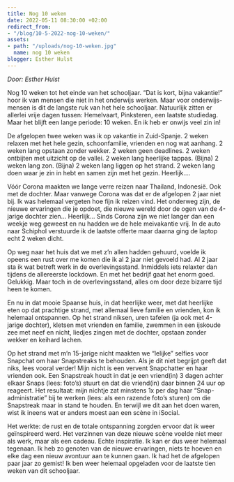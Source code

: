 ```yaml
---
title: Nog 10 weken
date: 2022-05-11 08:30:00 +02:00
redirect_from:
- "/blog/10-5-2022-nog-10-weken/"
assets:
- path: "/uploads/nog-10-weken.jpg"
  name: nog 10 weken
blogger: Esther Hulst
---
```


*Door: Esther Hulst*

Nog 10 weken tot het einde van het schooljaar. “Dat is kort, bijna vakantie!” hoor ik van mensen die niet in het onderwijs werken. Maar voor onderwijs-mensen is dit de langste ruk van het hele schooljaar. Natuurlijk zitten er allerlei vrije dagen tussen: Hemelvaart, Pinksteren, een laatste studiedag. Maar het blijft een lange periode: 10 weken. En ik heb er onwijs veel zin in! 

De afgelopen twee weken was ik op vakantie in Zuid-Spanje. 2 weken relaxen met het hele gezin, schoonfamilie, vrienden en nog wat aanhang. 2 weken lang opstaan zonder wekker. 2 weken geen deadlines. 2 weken ontbijten met uitzicht op de vallei. 2 weken lang heerlijke tappas. (Bijna) 2 weken lang zon. (Bijna) 2 weken lang liggen op het strand. 2 weken lang doen waar je zin in hebt en samen zijn met het gezin. Heerlijk….

Vóór Corona maakten we lange verre reizen naar Thailand, Indonesië. Ook met de dochter. Maar vanwege Corona was dat er de afgelopen 2 jaar niet bij. Ik was helemaal vergeten hoe fijn ik reizen vind. Het onderweg zijn, de nieuwe ervaringen die je opdoet, die nieuwe wereld door de ogen van de 4-jarige dochter zien… Heerlijk... Sinds Corona zijn we niet langer dan een weekje weg geweest en nu hadden we de hele meivakantie vrij. In de auto naar Schiphol verstuurde ik de laatste offerte maar daarna ging de laptop echt 2 weken dicht. 

Op weg naar het huis dat we met z’n allen hadden gehuurd, voelde ik opeens een rust over me komen die ik al 2 jaar niet gevoeld had. Al 2 jaar sta ik wat betreft werk in de overlevingsstand. Inmiddels iets relaxter dan tijdens de allereerste lockdown. En met het bedrijf gaat het enorm goed. Gelukkig. Maar toch in de overlevingsstand, alles om door deze bizarre tijd heen te komen. 

En nu in dat mooie Spaanse huis, in dat heerlijke weer, met dat heerlijke eten op dat prachtige strand, met allemaal lieve familie en vrienden, kon ik helemaal ontspannen. Op het strand niksen, uren tafelen (ja ook met 4-jarige dochter), kletsen met vrienden en familie, zwemmen in een ijskoude zee met neef en nicht, liedjes zingen met de dochter, opstaan zonder wekker en keihard lachen. 

Op het strand met m’n 15-jarige nicht maakten we “lelijke” selfies voor Snapchat om haar Snapstreaks te behouden. Als je dit niet begrijpt geeft dat niks, lees vooral verder! Mijn nicht is een vervent Snapchatter en haar vrienden ook. Een Snapstreak houdt in dat je een vriend(in) 3 dagen achter elkaar Snaps (lees: foto’s) stuurt en dat die vriend(in) daar binnen 24 uur op reageert. Het resultaat: mijn nichtje zat minstens 1x per dag haar “Snap-administratie” bij te werken (lees: als een razende foto’s sturen) om die Snapstreak maar in stand te houden. En terwijl we dit aan het doen waren, wist ik ineens wat er anders moest aan een scène in iSocial. 

Het werkte: de rust en de totale ontspanning zorgden ervoor dat ik weer geïnspireerd werd. Het verzinnen van deze nieuwe scène voelde niet meer als werk, maar als een cadeau. Echte inspiratie. Ik kan er dus weer helemaal tegenaan. Ik heb zo genoten van de nieuwe ervaringen, niets te hoeven en elke dag een nieuw avontuur aan te kunnen gaan. Ik had het de afgelopen paar jaar zo gemist! Ik ben weer helemaal opgeladen voor de laatste tien weken van dit schooljaar.